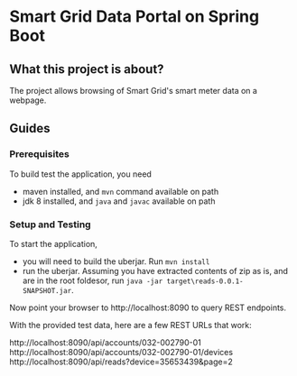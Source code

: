 #  Smart Grid Data Portal on Spring Boot

## What this project is about?
The project allows browsing of Smart Grid's smart meter data on a webpage. 


## Guides
### Prerequisites
To build test the application, you need 
  - maven installed, and `mvn` command available on path
  - jdk 8 installed, and `java` and `javac` available on path
  
### Setup and Testing
To start the application,
 - you will need to build the uberjar. Run `mvn install`
 - run the uberjar. Assuming you have extracted contents of zip as is, and are in the root foldesor, run `java -jar target\reads-0.0.1-SNAPSHOT.jar`. 
 
Now point your browser to http://localhost:8090 to query REST endpoints.

With the provided test data, here are a few REST URLs that work:

http://localhost:8090/api/accounts/032-002790-01
http://localhost:8090/api/accounts/032-002790-01/devices
http://localhost:8090/api/reads?device=35653439&page=2
